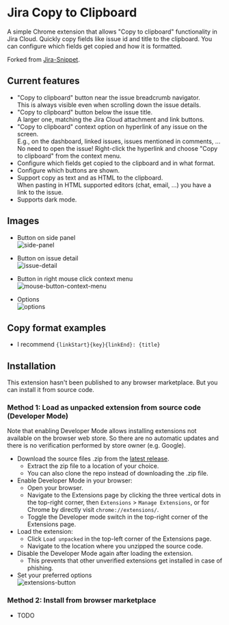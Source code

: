 # Jira Copy to Clipboard

A simple Chrome extension that allows "Copy to clipboard" functionality in Jira Cloud. Quickly copy fields like issue id and title to the clipboard. You can configure which fields get copied and how it is formatted.

Forked from [Jira-Snippet](https://github.com/daemonLibra/Jira-Snippet).

## Current features
- "Copy to clipboard" button near the issue breadcrumb navigator.  
  This is always visible even when scrolling down the issue details.
- "Copy to clipboard" button below the issue title.  
  A larger one, matching the Jira Cloud attachment and link buttons.
- "Copy to clipboard" context option on hyperlink of any issue on the screen.  
  E.g., on the dashboard, linked issues, issues mentioned in comments, ...  
  No need to open the issue! Right-click the hyperlink and choose "Copy to clipboard" from the context menu.
- Configure which fields get copied to the clipboard and in what format.
- Configure which buttons are shown.
- Support copy as text and as HTML to the clipboard.  
  When pasting in HTML supported editors (chat, email, ...) you have a link to the issue.
- Supports dark mode.

## Images
- Button on side panel  
![side-panel](https://github.com/user-attachments/assets/c894c42c-64e9-4e14-a76e-b7901883d7c3)
  
- Button on issue detail  
![issue-detail](https://github.com/user-attachments/assets/ee462bf4-2027-498f-9f71-a16004cf7ab9)
  
- Button in right mouse click context menu  
![mouse-button-context-menu](https://github.com/user-attachments/assets/49944568-a319-4e4f-9c5a-790b0b283952)
  
- Options  
![options](https://github.com/user-attachments/assets/39144031-f96d-4bd2-9798-0b2e5e8b04af)


## Copy format examples
- I recommend `{linkStart}{key}{linkEnd}: {title}`

## Installation

This extension hasn't been published to any browser marketplace.
But you can install it from source code.

### Method 1: Load as unpacked extension from source code (Developer Mode)
Note that enabling Developer Mode allows installing extensions not available on the browser web store. So there are no automatic updates and there is no verification performed by store owner (e.g. Google).

- Download the source files .zip from the [latest release](https://github.com/lvernaillen/jira-copy-to-clipboard/releases/latest).
  - Extract the zip file to a location of your choice.
  - You can also clone the repo instead of downloading the .zip file.
- Enable Developer Mode in your browser:
  - Open your browser.
  - Navigate to the Extensions page by clicking the three vertical dots in the top-right corner, then `Extensions` > `Manage Extensions`, or for Chrome by directly visit `chrome://extensions/`.
  - Toggle the Developer mode switch in the top-right corner of the Extensions page.
- Load the extension:
  - Click `Load unpacked` in the top-left corner of the Extensions page.
  - Navigate to the location where you unzipped the source code.
- Disable the Developer Mode again after loading the extension.
  - This prevents that other unverified extensions get installed in case of phishing.
- Set your preferred options  
![extensions-button](https://github.com/user-attachments/assets/0d55a62c-4050-44c3-ac6d-b863aa6a639d)

### Method 2: Install from browser marketplace
- TODO
